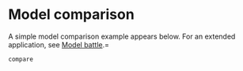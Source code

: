 # Model comparison

A simple model comparison example appears below. For an extended application, see [Model
battle](@ref).=

```@docs
compare
```
